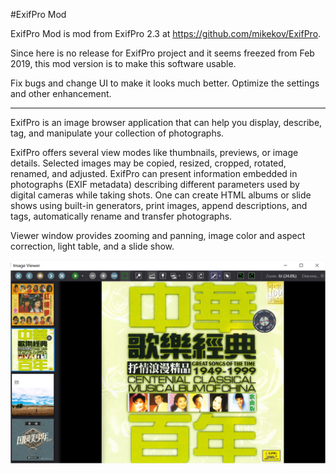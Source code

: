 #ExifPro Mod

ExifPro Mod is mod from ExifPro 2.3 at https://github.com/mikekov/ExifPro.

Since here is no release for ExifPro project and it seems freezed from Feb 2019, this mod version is to make this software usable.

Fix bugs and change UI to make it looks much better.
Optimize the settings and other enhancement.

--------------------------------------------------------------------------
ExifPro is an image browser application that can help you display, describe, tag, and manipulate your collection of photographs.

ExifPro offers several view modes like thumbnails, previews, or image details. Selected images may be copied, resized, cropped, rotated, renamed, and adjusted. ExifPro can present information embedded in photographs (EXIF metadata) describing different parameters used by digital cameras while taking shots. One can create HTML albums or slide shows using built-in generators, print images, append descriptions, and tags, automatically rename and transfer photographs.

Viewer window provides zooming and panning, image color and aspect correction, light table, and a slide show.

![alt text](info/screenshot.png "ExifPro: work in progress")
